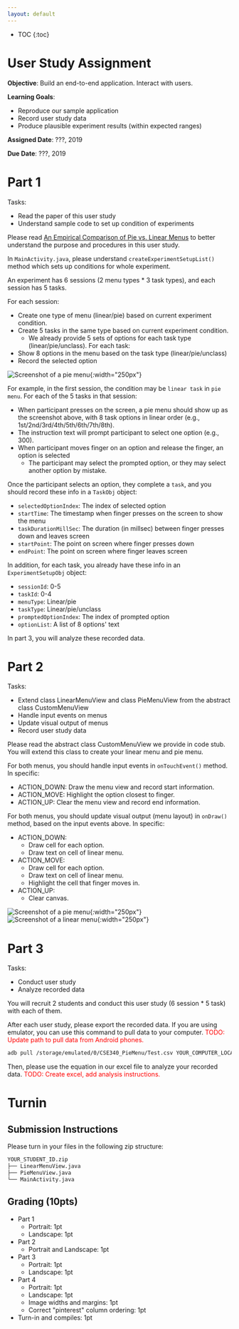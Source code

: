 ```yaml
---
layout: default
---
```


* TOC
{:toc}

# User Study Assignment

**Objective**: Build an end-to-end application. Interact with users.

**Learning Goals**:
- Reproduce our sample application
- Record user study data
- Produce plausible experiment results (within expected ranges)

**Assigned Date**: ???, 2019

**Due Date**: ???, 2019

# Part 1

Tasks:
- Read the paper of this user study
- Understand sample code to set up condition of experiments

Please read [An Empirical Comparison of Pie vs. Linear Menus](https://medium.com/@donhopkins/an-empirical-comparison-of-pie-vs-linear-menus-466c6fdbba4b) to better understand the purpose and procedures in this user study.

In `MainActivity.java`, please understand `createExperimentSetupList()` method which sets up conditions for whole experiment.

An experiment has 6 sessions (2 menu types * 3 task types), and each session has 5 tasks.

For each session:
- Create one type of menu (linear/pie) based on current experiment condition.
- Create 5 tasks in the same type based on current experiment condition.
  - We already provide 5 sets of options for each task type (linear/pie/unclass).
For each task:
- Show 8 options in the menu based on the task type (linear/pie/unclass)
- Record the selected option

![Screenshot of a pie menu](menus-img/pie.png){:width="250px"}

For example, in the first session, the condition may be `linear task` in `pie menu`. For each of the 5 tasks in that session:
- When participant presses on the screen, a pie menu should show up as the screenshot above, with 8 task options in linear order (e.g., 1st/2nd/3rd/4th/5th/6th/7th/8th).
- The instruction text will prompt participant to select one option (e.g., 300).
- When participant moves finger on an option and release the finger, an option is selected
  - The participant may select the prompted option, or they may select another option by mistake.

Once the participant selects an option, they complete a `task`, and you should record these info in a `TaskObj` object:
- `selectedOptionIndex`: The index of selected option
- `startTime`: The timestamp when finger presses on the screen to show the menu
- `taskDurationMillSec`: The duration (in millsec) between finger presses down and leaves screen
- `startPoint`: The point on screen where finger presses down
- `endPoint`: The point on screen where finger leaves screen

In addition, for each task, you already have these info in an `ExperimentSetupObj` object:
- `sessionId`: 0-5
- `taskId`: 0-4
- `menuType`: Linear/pie
- `taskType`: Linear/pie/unclass
- `promptedOptionIndex`: The index of prompted option
- `optionList`: A list of 8 options' text

In part 3, you will analyze these recorded data.


# Part 2

Tasks:
- Extend class LinearMenuView and class PieMenuView from the abstract class CustomMenuView
- Handle input events on menus
- Update visual output of menus
- Record user study data

Please read the abstract class CustomMenuView we provide in code stub. You will extend this class to create your linear menu and pie menu.

For both menus, you should handle input events in `onTouchEvent()` method. In specific:
- ACTION_DOWN: Draw the menu view and record start information.
- ACTION_MOVE: Highlight the option closest to finger.
- ACTION_UP: Clear the menu view and record end information.

For both menus, you should update visual output (menu layout) in `onDraw()` method, based on the input events above. In specific:
- ACTION_DOWN:
  - Draw cell for each option.
  - Draw text on cell of linear menu.
- ACTION_MOVE:
  - Draw cell for each option.
  - Draw text on cell of linear menu.
  - Highlight the cell that finger moves in.
- ACTION_UP:
  - Clear canvas.

![Screenshot of a pie menu](menus-img/pie.png){:width="250px"}
![Screenshot of a linear menu](menus-img/linear.png){:width="250px"}

# Part 3

Tasks:
- Conduct user study
- Analyze recorded data

You will recruit 2 students and conduct this user study (6 session * 5 task) with each of them.

After each user study, please export the recorded data. If you are using emulator, you can use this command to pull data to your computer. <span style="color:red">TODO: Update path to pull data from Android phones.</span>
```bash
adb pull /storage/emulated/0/CSE340_PieMenu/Test.csv YOUR_COMPUTER_LOCAL_PATH
```

Then, please use the equation in our excel file to analyze your recorded data.
<span style="color:red">TODO: Create excel, add analysis instructions.</span>

# Turnin
## Submission Instructions

Please turn in your files in the following zip structure:

```bash
YOUR_STUDENT_ID.zip
├── LinearMenuView.java
├── PieMenuView.java
└── MainActivity.java
```

## Grading (10pts)

- Part 1
  - Portrait: 1pt
  - Landscape: 1pt
- Part 2
  - Portrait and Landscape: 1pt
- Part 3
  - Portrait: 1pt
  - Landscape: 1pt
- Part 4
  - Portrait: 1pt
  - Landscape: 1pt
  - Image widths and margins: 1pt
  - Correct "pinterest" column ordering: 1pt
- Turn-in and compiles: 1pt
